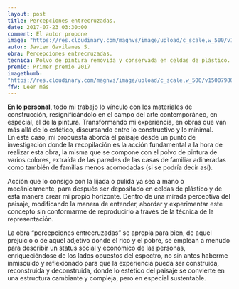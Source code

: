 ```yaml
---
layout: post
title: Percepciones entrecruzadas.
date: 2017-07-23 03:30:00
comment: El autor propone
image: "https://res.cloudinary.com/magnvs/image/upload/c_scale,w_500/v1500797310/DSC07600_m9cnzf.jpg"
autor: Javier Gavilanes S.
obra: Percepciones entrecruzadas.
tecnica: Polvo de pintura removida y conservada en celdas de plástico.
premio: Primer premio 2017
imagethumb:
"https://res.cloudinary.com/magnvs/image/upload/c_scale,w_500/v1500798022/020_Percepciones_entrecruzadas_t2rnwh.jpg"
ffw: Leer más
---
```


<p><strong>En lo personal</strong>, todo mi trabajo lo vínculo con los materiales de construcción, resignificándolo en el campo del arte contemporáneo, en especial, el de la pintura. Transformando mi experiencia, en obras que van más allá de lo estético, discursando entre lo constructivo y lo minimal. <br />En este caso, mi propuesta aborda el paisaje desde un punto de investigación donde la recopilación es la acción fundamental a la hora de realizar esta obra, la misma que se compone con el polvo de pintura de varios colores, extraída de las paredes de las casas de familiar adineradas como también de familias menos acomodadas (si se podría decir así).</p>

Acción que lo consigo con la lijada o pulida ya sea a mano o mecánicamente, para después ser depositado en celdas de plástico y de esta manera crear mi propio horizonte. Dentro de una mirada perceptiva del paisaje, modificando la manera de entender, abordar y experimentar este concepto sin conformarme de reproducirlo a través de la técnica de la representación.

La obra “percepciones entrecruzadas” se apropia para bien, de aquel prejuicio o de aquel adjetivo donde el rico y el pobre, se emplean a menudo para describir un status social y económico de las personas, enriqueciéndose de los lados opuestos del espectro, no sin antes haberme inmiscuido y reflexionado para que la experiencia pueda ser construida, reconstruida y deconstruida, donde lo estético del paisaje se convierte en una estructura cambiante y compleja, pero en especial sustentable.
